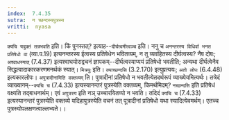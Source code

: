 ```yaml
---
index:  7.4.35
sutra:  न च्छन्दस्यपुत्रस्य
vritti:  nyasa
---
```


`क्यचि यदुक्तं तन्नभवति` इति। किं पुनस्तत्? इत्याह--`दीर्घत्वमीत्वञ्च` इति। ननु च `अनन्तरस्य विधिर्वा भनत प्रतिषेधो वा` (व्या.प.19) इत्यनन्तरस्य ईत्वस्य प्रतिषेधेन भवितव्यम्, न तु व्यवहितस्य दीर्घत्वस्य? नैष दोषः; `अश्वाधस्यात्` (7.4.37) इत्यश्वाघयोराद्वचनं ज्ञापकम्--दीर्घत्वस्याप्ययं प्रतिषेधो भवतीति; अन्यथा दीर्घत्वेनैव सिद्धत्वादाकारकरणमनर्थकं स्यात्। `मित्रयुः` इति। `क्याच्छन्दसि` (3.2.170) इत्युप्रत्ययः; `अतो लोपः` (6.4.48) इत्यकारलोपः।
`अपुत्रादीनामिति वक्तव्यम्` ति। पुत्रादीनां प्रतिषेधो न भवतीत्येतदर्थरूपं व्याख्येयमित्यर्थः। तत्रेदं व्याख्यानम्--`क्यचि च` (7.4.33) इत्यस्यानन्तरं पुत्रस्येति वक्तव्यम्, किमर्थमिदम्? `नच्छन्दसि` इति प्रतिषेधं वक्ष्यति तद्बाधनार्थम्। एवं `अपुत्रस्य` इति नञ् उच्चारयितव्यो न भवति। तदिदं `क्यचि च` (7.4.33) इत्यस्यानन्तरं पुत्रस्येति वक्तव्ये यदिहापुत्रस्येति वचनं तत् पूत्रादीनां प्रतिषेधो यथा स्यादित्येवमर्थम्। एतच्च पुत्रस्योपलक्षणत्वाल्लभ्यते।।

